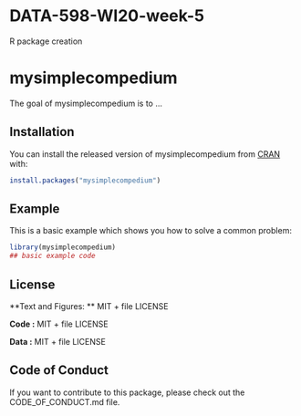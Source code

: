 # DATA-598-WI20-week-5
R package creation

# mysimplecompedium

<!-- badges: start -->
<!-- badges: end -->

The goal of mysimplecompedium is to ...

## Installation

You can install the released version of mysimplecompedium from [CRAN](https://CRAN.R-project.org) with:

``` r
install.packages("mysimplecompedium")
```

## Example

This is a basic example which shows you how to solve a common problem:

``` r
library(mysimplecompedium)
## basic example code
```


## License

**Text and Figures: ** MIT + file LICENSE

**Code :** MIT + file LICENSE

**Data :** MIT + file LICENSE

## Code of Conduct
If you want to contribute to this package, please check out the CODE_OF_CONDUCT.md file.





